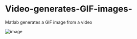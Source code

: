 # Video-generates-GIF-images-
Matlab generates a GIF image from a video

![image](https://github.com/oraclBH/Video-generates-GIF-images-/blob/main/Screenshots/medicalIMG.gif)
